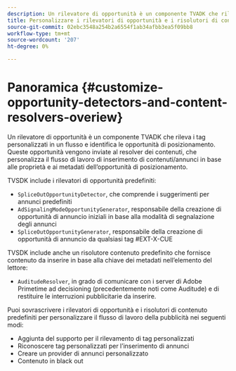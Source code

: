 ```yaml
---
description: Un rilevatore di opportunità è un componente TVADK che rileva i tag personalizzati in un flusso e identifica le opportunità di posizionamento. Queste opportunità vengono inviate al resolver dei contenuti, che personalizza il flusso di lavoro di inserimento di contenuti/annunci in base alle proprietà e ai metadati dell’opportunità di posizionamento.
title: Personalizzare i rilevatori di opportunità e i risolutori di contenuti
source-git-commit: 02ebc3548a254b2a6554f1ab34afbb3ea5f09bb8
workflow-type: tm+mt
source-wordcount: '207'
ht-degree: 0%

---
```


# Panoramica {#customize-opportunity-detectors-and-content-resolvers-overiew}

Un rilevatore di opportunità è un componente TVADK che rileva i tag personalizzati in un flusso e identifica le opportunità di posizionamento. Queste opportunità vengono inviate al resolver dei contenuti, che personalizza il flusso di lavoro di inserimento di contenuti/annunci in base alle proprietà e ai metadati dell’opportunità di posizionamento.

TVSDK include i rilevatori di opportunità predefiniti:

* `SpliceOutOpportunityDetector`, che comprende i suggerimenti per annunci predefiniti
* `AdSignalingModeOpportunityGenerator`, responsabile della creazione di opportunità di annuncio iniziali in base alla modalità di segnalazione degli annunci
* `SpliceOutOpportunityGenerator`, responsabile della creazione di opportunità di annuncio da qualsiasi tag #EXT-X-CUE

TVSDK include anche un risolutore contenuto predefinito che fornisce contenuto da inserire in base alla chiave dei metadati nell’elemento del lettore:

* `AuditudeResolver`, in grado di comunicare con i server di Adobe Primetime ad decisioning (precedentemente noti come Auditude) e di restituire le interruzioni pubblicitarie da inserire.

Puoi sovrascrivere i rilevatori di opportunità e i risolutori di contenuto predefiniti per personalizzare il flusso di lavoro della pubblicità nei seguenti modi:

* Aggiunta del supporto per il rilevamento di tag personalizzati
* Riconoscere tag personalizzati per l’inserimento di annunci
* Creare un provider di annunci personalizzato
* Contenuto in black out
